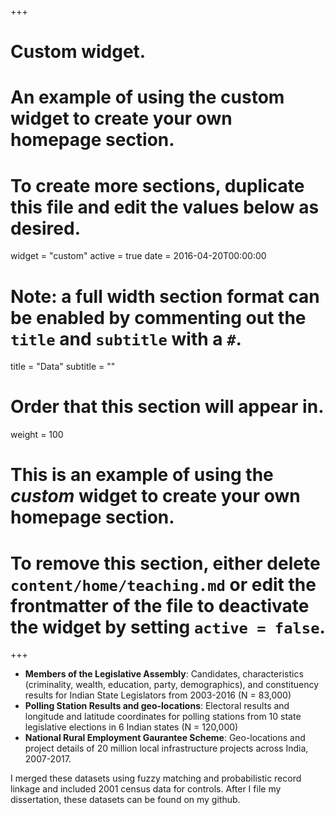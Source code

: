 +++
# Custom widget.
# An example of using the custom widget to create your own homepage section.
# To create more sections, duplicate this file and edit the values below as desired.
widget = "custom"
active = true
date = 2016-04-20T00:00:00

# Note: a full width section format can be enabled by commenting out the `title` and `subtitle` with a `#`.
title = "Data"
subtitle = ""

# Order that this section will appear in.
weight = 100

# This is an example of using the *custom* widget to create your own homepage section.

# To remove this section, either delete `content/home/teaching.md` or edit the frontmatter of the file to deactivate the widget by setting `active = false`.

+++

- **Members of the Legislative Assembly**: Candidates, characteristics (criminality, wealth, education,
party, demographics), and constituency results for Indian State Legislators from 2003-2016 (N =
83,000)
- **Polling Station Results and geo-locations**: Electoral results and longitude and latitude coordinates
for polling stations from 10 state legislative elections in 6 Indian states (N = 120,000)
- **National Rural Employment Gaurantee Scheme**: Geo-locations and project details of 20 million local infrastructure projects across India, 2007-2017.

I merged these datasets using fuzzy matching and probabilistic record linkage and included 2001 census data for controls. After I file my dissertation, these datasets can be found on my github.
